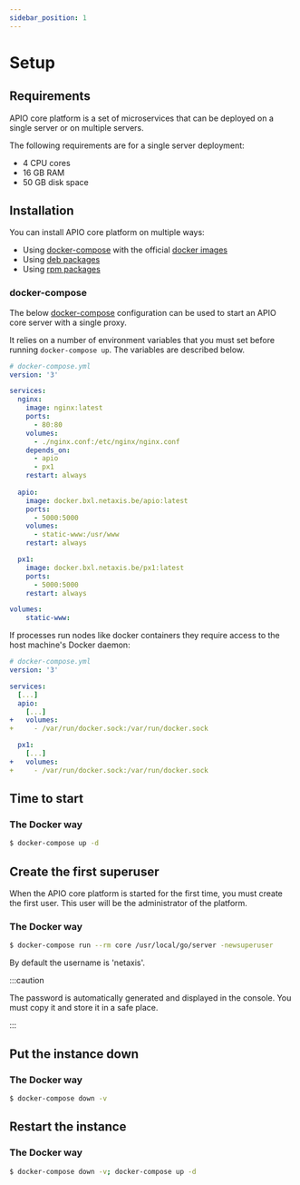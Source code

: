 ```yaml
---
sidebar_position: 1
---
```


# Setup

## Requirements

APIO core platform is a set of microservices that can be deployed on a single server or on multiple servers.

The following requirements are for a single server deployment:

* 4 CPU cores
* 16 GB RAM
* 50 GB disk space

## Installation

You can install APIO core platform on multiple ways:

* Using [docker-compose](#docker-compose) with the official [docker images](https://)
* Using [deb packages](#deb-packages)
* Using [rpm packages](#rpm-packages)

### docker-compose

The below [docker-compose](https://docs.docker.com/compose/) configuration can be used to start an APIO core server with a single proxy.

It relies on a number of environment variables that you must set before running `docker-compose up`. The variables are described below.

```yaml
# docker-compose.yml
version: '3'

services:
  nginx:
    image: nginx:latest
    ports:
      - 80:80
    volumes:
      - ./nginx.conf:/etc/nginx/nginx.conf
    depends_on:
      - apio
      - px1
    restart: always
  
  apio:
    image: docker.bxl.netaxis.be/apio:latest
    ports:
      - 5000:5000
    volumes:
      - static-www:/usr/www
    restart: always

  px1:
    image: docker.bxl.netaxis.be/px1:latest
    ports:
      - 5000:5000
    restart: always

volumes:
    static-www:
```

If processes run nodes like docker containers they require access to the host machine's Docker daemon:

```yaml
# docker-compose.yml
version: '3'

services:
  [...]
  apio:
    [...]
+   volumes:
+     - /var/run/docker.sock:/var/run/docker.sock

  px1:
    [...]
+   volumes:
+     - /var/run/docker.sock:/var/run/docker.sock
```

## Time to start

### The Docker way

```bash
$ docker-compose up -d
```

## Create the first superuser

When the APIO core platform is started for the first time, you must create the first user. This user will be the administrator of the platform.

### The Docker way

```bash
$ docker-compose run --rm core /usr/local/go/server -newsuperuser
```

By default the username is 'netaxis'.

:::caution

The password is automatically generated and displayed in the console. You must copy it and store it in a safe place.

:::

## Put the instance down

### The Docker way

```bash
$ docker-compose down -v
```

## Restart the instance

### The Docker way

```bash
$ docker-compose down -v; docker-compose up -d
```
